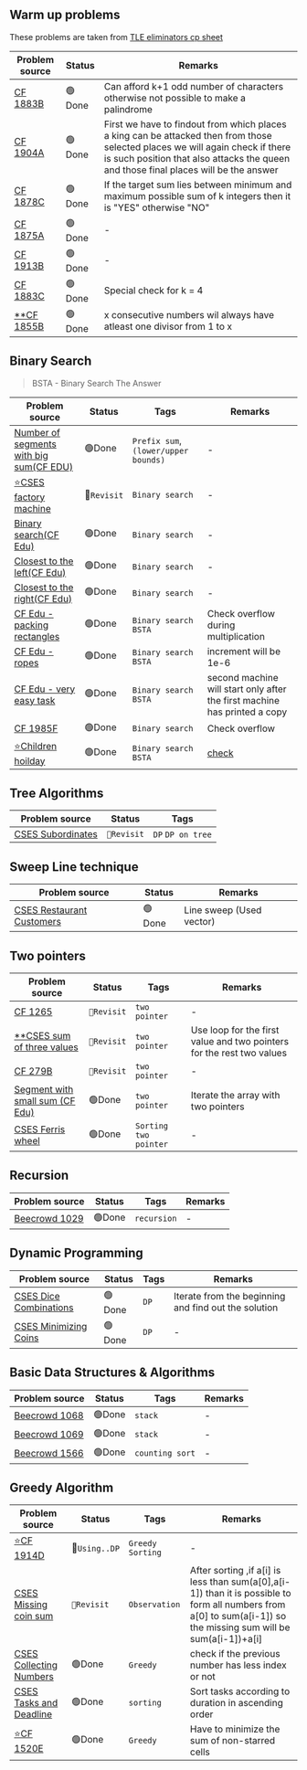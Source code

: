 ## Warm up problems

These problems are taken from [TLE eliminators cp sheet](https://www.tle-eliminators.com/cp-sheet)

|Problem source|Status|Remarks|
|--------------|-------|-------|
|[CF 1883B](https://codeforces.com/problemset/problem/1883/B)  | 🟢Done  | Can afford k+1 odd number of characters otherwise not possible to make a palindrome|
|[CF 1904A](https://codeforces.com/problemset/problem/1904/A)  | 🟢Done  |First we have to findout from which places a king can be attacked then from those selected places we will again check if there is such position that also attacks the queen and those final places will be the answer|
|[CF 1878C](https://codeforces.com/problemset/problem/1878/C)  | 🟢Done  |If the target sum lies between minimum and maximum possible sum of k integers then it is "YES" otherwise "NO"|
|[CF 1875A](https://codeforces.com/problemset/problem/1875/A)  | 🟢Done  |-|
|[CF 1913B](https://codeforces.com/problemset/problem/1913/B)  | 🟢Done  |-|
|[CF 1883C](https://codeforces.com/contest/1883/problem/C)     | 🟢Done  |Special check for k = 4|
|[**CF 1855B](https://codeforces.com/problemset/problem/1855/B)| 🟢Done  | x consecutive numbers wil always have atleast one divisor from 1 to x|

## Binary Search
> BSTA - Binary Search The Answer

|Problem source|Status|Tags|Remarks|
|--------------|-------|----|-------|
|[Number of segments with big sum(CF EDU)](https://codeforces.com/edu/course/2/lesson/9/2/practice/contest/307093/problem/D)|🟢Done|`Prefix sum`,`(lower/upper bounds)`|-|
|[⭐CSES factory machine](https://cses.fi/problemset/task/1620)| 🔴`Revisit` |`Binary search`|-|
|[Binary search(CF Edu)](https://codeforces.com/edu/course/2/lesson/6/1/practice/contest/283911/problem/A)|🟢Done|`Binary search`|-|
|[Closest to the left(CF Edu)](https://codeforces.com/edu/course/2/lesson/6/1/practice/contest/283911/problem/B)|🟢Done|`Binary search`|-|
|[Closest to the right(CF Edu)](https://codeforces.com/edu/course/2/lesson/6/1/practice/contest/283911/problem/C)|🟢Done|`Binary search`|-|
|[CF Edu - packing rectangles](https://codeforces.com/edu/course/2/lesson/6/2/practice/contest/283932/problem/A)|🟢Done|`Binary search` `BSTA`|Check overflow during multiplication|
|[CF Edu - ropes](https://codeforces.com/edu/course/2/lesson/6/2/practice/contest/283932/problem/B)|🟢Done|`Binary search`  `BSTA`|increment will be 1e-6|
|[CF Edu - very easy task](https://codeforces.com/edu/course/2/lesson/6/2/practice/contest/283932/problem/C)|🟢Done|`Binary search`  `BSTA`|second machine will start only after the first machine has printed a copy|
|[CF 1985F ](https://codeforces.com/contest/1985/problem/F)|🟢Done|`Binary search`|Check overflow|
|[⭐Children hoilday](https://codeforces.com/edu/course/2/lesson/6/2/practice/contest/283932/problem/D)|🟢Done|`Binary search`  `BSTA`|[check](https://github.com/khalid586/Preparation/tree/main/Binary%20Search#children-holiday)|

## Tree Algorithms

| Problem source | Status| Tags |
| --- | --- | --- |
|[CSES Subordinates](https://cses.fi/problemset/task/1674) | `🔴Revisit` | `DP` `DP on tree` |

## Sweep Line technique

|Problem source|Status|Remarks|
|--------------|-------|-------|
|[CSES Restaurant Customers](https://cses.fi/problemset/task/1619)| 🟢Done |Line sweep (Used vector)|

## Two pointers

|Problem source|Status|Tags|Remarks|
|--------------|-------|----|-------|
|[CF 1265](https://codeforces.com/contest/1265/problem/B)| `🔴Revisit` |`two pointer`|-|
|[**CSES sum of three values](https://cses.fi/problemset/task/1641)| `🔴Revisit` |`two pointer`|Use loop for the first value and two pointers for the rest two values|
|[CF 279B](https://codeforces.com/problemset/problem/279/B)| `🔴Revisit` |`two pointer`|-|
|[Segment with small sum (CF Edu)](https://codeforces.com/edu/course/2/lesson/9/2/practice/contest/307093/problem/A)|🟢Done|`two pointer`|Iterate the array with two pointers|
|[CSES Ferris wheel](https://cses.fi/problemset/task/1090)| 🟢Done |`Sorting` `two pointer`|-|

## Recursion

|Problem source|Status|Tags| Remarks|
|--------------|-------|----|--------|
|[Beecrowd 1029](https://judge.beecrowd.com/en/problems/view/1029)| 🟢Done |`recursion`|-|

## Dynamic Programming

|Problem source|Status|Tags| Remarks|
|--------------|-------|----|--------|
|[CSES Dice Combinations](https://cses.fi/problemset/task/1633)| 🟢Done |`DP`|Iterate from the beginning and find out the solution|
|[CSES Minimizing Coins](https://cses.fi/problemset/task/1634) | 🟢Done |`DP`|-|

## Basic Data Structures & Algorithms

|Problem source|Status|Tags| Remarks|
|--------------|-------|----|--------|
|[Beecrowd 1068](https://judge.beecrowd.com/en/problems/view/1068)| 🟢Done |`stack`|-|
|[Beecrowd 1069](https://judge.beecrowd.com/en/problems/view/1069)| 🟢Done |`stack`|-|
|[Beecrowd 1566](https://judge.beecrowd.com/en/problems/view/1566)| 🟢Done |`counting sort`|-|


## Greedy Algorithm

|Problem source|Status|Tags|Remarks|
|--------------|-------|----|-------|
|[⭐CF 1914D](https://codeforces.com/contest/1914/problem/D)| 🔴`Using..DP` |`Greedy` `Sorting`| - |
|[CSES Missing coin sum](https://cses.fi/problemset/task/2183)| `🔴Revisit` | `Observation` | After sorting ,if a[i] is less than sum(a[0],a[i-1]) than it is possible to form all numbers from a[0] to sum(a[i-1]) so the missing sum will be sum(a[i-1])+a[i]|
|[CSES Collecting Numbers](https://cses.fi/problemset/task/2216)| 🟢Done | `Greedy` | check if the previous number has less index or not|
|[CSES Tasks and Deadline](https://cses.fi/problemset/task/1630)| 🟢Done | `sorting` | Sort tasks according to duration in ascending order|
|[⭐CF 1520E](https://codeforces.com/problemset/problem/1520/E)| 🟢Done |`Greedy` |Have to minimize the sum of non-starred cells|


<!-- 🟢 🔴-->

